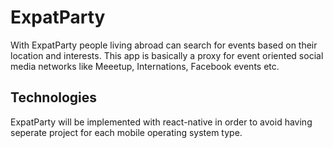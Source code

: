 # ExpatParty

With ExpatParty people living abroad can search for events based on their location and interests. This app is basically a proxy
for event oriented social media networks like Meeetup, Internations, Facebook events etc.

## Technologies

ExpatParty will be implemented with react-native in order to avoid having seperate project for each mobile operating system type. 
